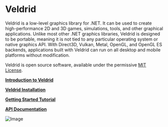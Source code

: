 # Veldrid

Veldrid is a low-level graphics library for .NET. It can be used to create high-performance 2D and 3D games, simulations, tools, and other graphical applications. Unlike most other .NET graphics libraries, Veldrid is designed to be portable, meaning it is not tied to any particular operating system or native graphics API. With Direct3D, Vulkan, Metal, OpenGL, and OpenGL ES backends, applications built with Veldrid can run on all desktop and mobile platforms without modification.

Veldrid is open source software, available under the permissive [MIT License](https://github.com/mellinoe/veldrid/blob/master/LICENSE).

[__Introduction to Veldrid__](xref:intro)

[__Veldrid Installation__](xref:installation)

[__Getting Started Tutorial__](xref:getting-started-intro)

[__API Documentation__](xref:Veldrid)

![Image](images/neodemo-low-wide.png)
